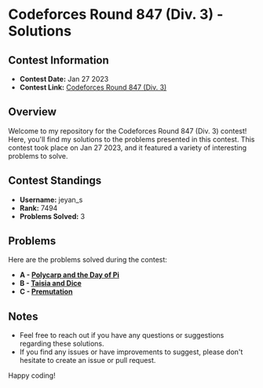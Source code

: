# Codeforces Round 847 (Div. 3) - Solutions

## Contest Information

- **Contest Date:** Jan 27 2023
- **Contest Link:** [Codeforces Round 847 (Div. 3)](https://codeforces.com/contest/1790)

## Overview

Welcome to my repository for the Codeforces Round 847 (Div. 3) contest! Here, you'll find my solutions to the problems presented in this contest. This contest took place on Jan 27 2023, and it featured a variety of interesting problems to solve.

## Contest Standings

- **Username:** jeyan_s
- **Rank:** 7494
- **Problems Solved:** 3

## Problems

Here are the problems solved during the contest:

- **A - [Polycarp and the Day of Pi](https://codeforces.com/contest/1790/problem/A)**
- **B - [Taisia and Dice](https://codeforces.com/contest/1790/problem/B)**
- **C - [Premutation](https://codeforces.com/contest/1790/problem/C)**

## Notes

- Feel free to reach out if you have any questions or suggestions regarding these solutions.
- If you find any issues or have improvements to suggest, please don't hesitate to create an issue or pull request.
  

Happy coding!
